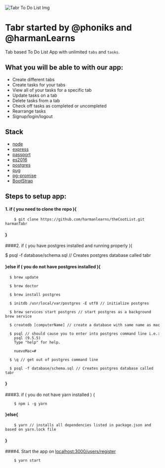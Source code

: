 ![Tabr To Do List Img](/public/images/TABR.png)
# Tabr started by @phoniks and @harmanLearns
Tab based To Do List App with unlimited `tabs` and `tasks`.

## What you will be able to with our app:

- Create different tabs
- Create tasks for your tabs
- View all of your tasks for a specific tab
- Update tasks on a tab
- Delete tasks from a tab
- Check off tasks as completed or uncompleted
- Rearrange tasks
- Signup/login/logout

## Stack

- [node](https://nodejs.org/en/)
- [express](http://expressjs.com/)
- [passport](http://passportjs.org/)
- [es2016](http://es6-features.org/#Constants)
- [postgres](http://devdocs.io/postgresql/)
- [pug](https://pugjs.org/api/getting-started.html)
- [pg-promise](https://github.com/vitaly-t/pg-promise)
- [BootStrap](http://getbootstrap.com/)

## Steps to setup app:
#### 1. if ( you need to clone the repo ){

        $ git clone https://github.com/harmanlearns/theCootList.git harmanTabr
      
####    }
####2. if ( you have postgres installed and running properly ){

$ psql -f database/schema.sql // Creates postgres database called tabr

####  }else if ( you do not have postgres installed ){
    
      $ brew update 
      
      $ brew doctor
      
      $ brew install postgres
      
      $ initdb /usr/local/var/postgres -E utf8 // initialize postgres
      
      $ brew services start postgres // start postgres as a background brew service 
      
      $ createdb [computerName] // create a database with same name as mac
      
      $ psql // should cause you to enter into postgres command line i.e.:
        psql (9.5.5)
        Type "help" for help.
        
        nuevoMac=#
        
      $ \q // get out of postgres command line 
      
      $ psql -f database/schema.sql // Creates postgres database called tabr
####  }
####3. if ( you do not have yarn installed ) {

        $ npm i -g yarn

####  }else{
  
        $ yarn // installs all dependencies listed in package.json and based on yarn.lock file
    
####  }
####4. Start the app on [localhost:3000/users/register](http://localhost:3000/users/register)

        $ yarn start
